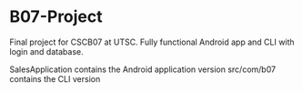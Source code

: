 # B07-Project
Final project for CSCB07 at UTSC. Fully functional Android app and CLI with login and database.

SalesApplication contains the Android application version
src/com/b07 contains the CLI version
